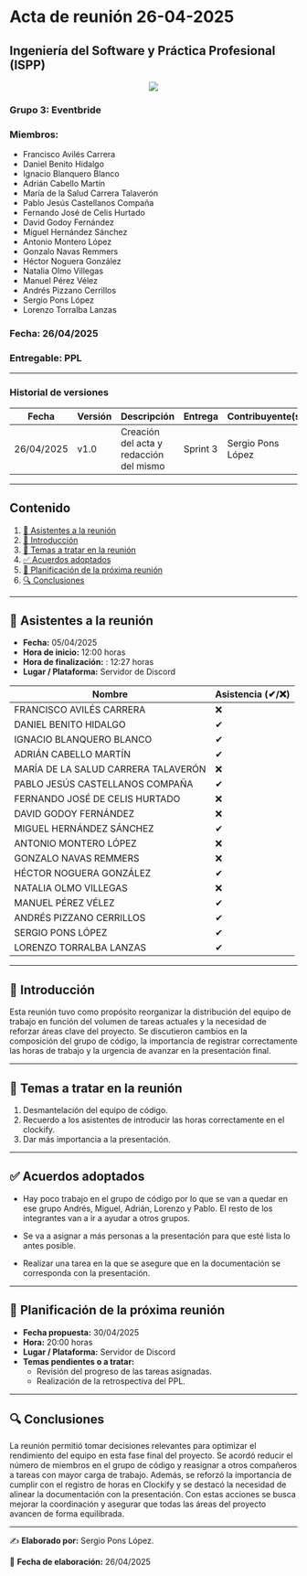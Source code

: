 # Acta de reunión 26-04-2025
## Ingeniería del Software y Práctica Profesional (ISPP)
<center><img src="https://iili.io/3BcQ3YJ.md.png"></img></center>

### Grupo 3: Eventbride

### Miembros:
- Francisco Avilés Carrera
- Daniel Benito Hidalgo
- Ignacio Blanquero Blanco
- Adrián Cabello Martín
- María de la Salud Carrera Talaverón
- Pablo Jesús Castellanos Compaña
- Fernando José de Celis Hurtado
- David Godoy Fernández
- Miguel Hernández Sánchez
- Antonio Montero López
- Gonzalo Navas Remmers
- Héctor Noguera González
- Natalia Olmo Villegas
- Manuel Pérez Vélez
- Andrés Pizzano Cerrillos
- Sergio Pons López
- Lorenzo Torralba Lanzas

### Fecha: 26/04/2025
### Entregable: PPL

---

### Historial de versiones

| Fecha      | Versión | Descripción                                | Entrega  | Contribuyente(s)                    |
|------------|---------|--------------------------------------------|----------|-------------------------------------|
| 26/04/2025 | v1.0    | Creación del acta y redacción del mismo    | Sprint 3 | Sergio Pons López |


---

## Contenido
1. [👥 Asistentes a la reunión](#asistentes)
2. [📝 Introducción](#intro)
3. [📌 Temas a tratar en la reunión](#temas-a-tratar)
4. [✅ Acuerdos adoptados](#acuerdos-adoptados)
5. [📅 Planificación de la próxima reunión](#proxima-reunion)
6. [🔍 Conclusiones](#conclusiones)

---

<div id='asistentes'></div>

## 👥 Asistentes a la reunión
- **Fecha:** 05/04/2025
- **Hora de inicio:** 12:00 horas
- **Hora de finalización:** : 12:27 horas
- **Lugar / Plataforma:** Servidor de Discord

| Nombre | Asistencia (✔/❌) |
|--------|-------------------|
| FRANCISCO AVILÉS CARRERA | ❌ |
| DANIEL BENITO HIDALGO | ✔ |
| IGNACIO BLANQUERO BLANCO | ✔ |
| ADRIÁN CABELLO MARTÍN | ✔ |
| MARÍA DE LA SALUD CARRERA TALAVERÓN | ❌ |
| PABLO JESÚS CASTELLANOS COMPAÑA | ✔ |
| FERNANDO JOSÉ DE CELIS HURTADO | ❌ |
| DAVID GODOY FERNÁNDEZ | ❌ |
| MIGUEL HERNÁNDEZ SÁNCHEZ | ✔ |
| ANTONIO MONTERO LÓPEZ | ❌ |
| GONZALO NAVAS REMMERS | ❌ |
| HÉCTOR NOGUERA GONZÁLEZ | ✔ |
| NATALIA OLMO VILLEGAS | ❌ |
| MANUEL PÉREZ VÉLEZ | ✔ |
| ANDRÉS PIZZANO CERRILLOS | ✔ |
| SERGIO PONS LÓPEZ | ✔ |
| LORENZO TORRALBA LANZAS | ✔ |

---

<div id='intro'></div>

## 📝 Introducción

Esta reunión tuvo como propósito reorganizar la distribución del equipo de trabajo en función del volumen de tareas actuales y la necesidad de reforzar áreas clave del proyecto. Se discutieron cambios en la composición del grupo de código, la importancia de registrar correctamente las horas de trabajo y la urgencia de avanzar en la presentación final.

---

<div id='temas-a-tratar'></div>

## 📌 Temas a tratar en la reunión

1. Desmantelación del equipo de código.
2. Recuerdo a los asistentes de introducir las horas correctamente en el clockify.
3. Dar más importancia a la presentación.

---

<div id='acuerdos-adoptados'></div>

## ✅ Acuerdos adoptados

- Hay poco trabajo en el grupo de código por lo que se van a quedar en ese grupo Andrés, Miguel, Adrián, Lorenzo y Pablo. El resto de los integrantes van a ir a ayudar a otros grupos.

- Se va a asignar a más personas a la presentación para que esté lista lo antes posible. 

- Realizar una tarea en la que se asegure que en la documentación se corresponda con la presentación.

---

<div id='proxima-reunion'></div>

## 📅 Planificación de la próxima reunión
- **Fecha propuesta:** 30/04/2025
- **Hora:** 20:00 horas  
- **Lugar / Plataforma:** Servidor de Discord
- **Temas pendientes o a tratar:**  
  - Revisión del progreso de las tareas asignadas.
  - Realización de la retrospectiva del PPL.

---

<div id='conclusiones'></div>

## 🔍 Conclusiones

La reunión permitió tomar decisiones relevantes para optimizar el rendimiento del equipo en esta fase final del proyecto. Se acordó reducir el número de miembros en el grupo de código y reasignar a otros compañeros a tareas con mayor carga de trabajo. Además, se reforzó la importancia de cumplir con el registro de horas en Clockify y se destacó la necesidad de alinear la documentación con la presentación. Con estas acciones se busca mejorar la coordinación y asegurar que todas las áreas del proyecto avancen de forma equilibrada.

---

✍️ **Elaborado por:** Sergio Pons López.

📅 **Fecha de elaboración:** 26/04/2025